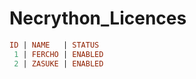 # Necrython_Licences

```prolog
ID | NAME   | STATUS
 1 | FERCHO | ENABLED
 2 | ZASUKE | ENABLED
```

